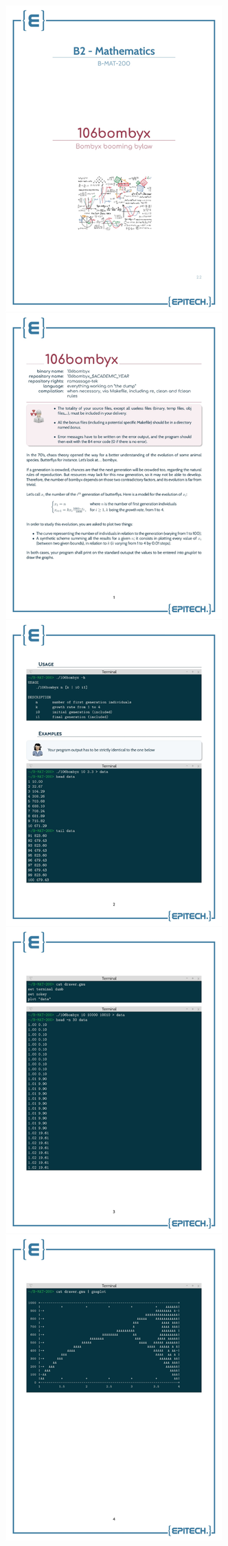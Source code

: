 <p align="center">
<img src='bonus/images/B-MAT-200_106bombyx-1.jpg'>
<img src='bonus/images/B-MAT-200_106bombyx-2.jpg'>
<img src='bonus/images/B-MAT-200_106bombyx-3.jpg'>
<img src='bonus/images/B-MAT-200_106bombyx-4.jpg'>
<img src='bonus/images/B-MAT-200_106bombyx-5.jpg'>
</p>
